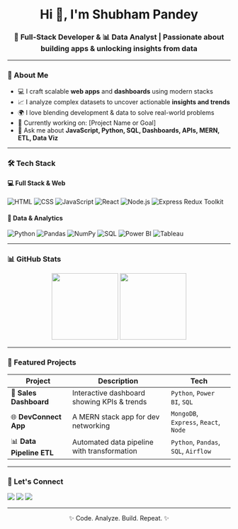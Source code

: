<h1 align="center">Hi 👋, I'm Shubham Pandey</h1>
<h3 align="center">🚀 Full-Stack Developer & 📊 Data Analyst | Passionate about building apps & unlocking insights from data</h3>

---

### 🧠 About Me

- 💻 I craft scalable **web apps** and **dashboards** using modern stacks  
- 📈 I analyze complex datasets to uncover actionable **insights and trends**
- 🌍 I love blending development & data to solve real-world problems  
- 🎯 Currently working on: [Project Name or Goal]  
- 💬 Ask me about **JavaScript, Python, SQL, Dashboards, APIs, MERN, ETL, Data Viz**

---

### 🛠️ Tech Stack

#### 💻 Full Stack & Web
![HTML](https://img.shields.io/badge/-HTML5-E34F26?style=flat&logo=html5&logoColor=white)
![CSS](https://img.shields.io/badge/-CSS3-1572B6?style=flat&logo=css3)
![JavaScript](https://img.shields.io/badge/-JavaScript-F7DF1E?style=flat&logo=javascript&logoColor=black)
![React](https://img.shields.io/badge/-React-20232A?style=flat&logo=react)
![Node.js](https://img.shields.io/badge/-Node.js-339933?style=flat&logo=nodedotjs)
![Express](https://img.shields.io/badge/-Express-000000?style=flat&logo=express)
Redux Toolkit

#### 🧪 Data & Analytics
![Python](https://img.shields.io/badge/-Python-3776AB?style=flat&logo=python)
![Pandas](https://img.shields.io/badge/-Pandas-150458?style=flat&logo=pandas)
![NumPy](https://img.shields.io/badge/-NumPy-013243?style=flat&logo=numpy)
![SQL](https://img.shields.io/badge/-SQL-4479A1?style=flat&logo=mysql)
![Power BI](https://img.shields.io/badge/-PowerBI-F2C811?style=flat&logo=powerbi)
![Tableau](https://img.shields.io/badge/-Tableau-E97627?style=flat&logo=tableau)

---

### 📊 GitHub Stats

<p align="center">
  <img src="https://github-readme-stats.vercel.app/api?username=yourusername&show_icons=true&theme=radical" height="150"/>
  <img src="https://github-readme-stats.vercel.app/api/top-langs/?username=yourusername&layout=compact&theme=radical" height="150"/>
</p>

---

### 🌱 Featured Projects

| Project | Description | Tech |
|--------|-------------|------|
| 🧾 **Sales Dashboard** | Interactive dashboard showing KPIs & trends | `Python`, `Power BI`, `SQL` |
| 🌐 **DevConnect App** | A MERN stack app for dev networking | `MongoDB`, `Express`, `React`, `Node` |
| 📊 **Data Pipeline ETL** | Automated data pipeline with transformation | `Python`, `Pandas`, `SQL`, `Airflow` |

---

### 🤝 Let's Connect

<p align="left">
  <a href="https://linkedin.com/in/yourprofile" target="_blank"><img src="https://img.shields.io/badge/-LinkedIn-blue?style=flat&logo=linkedin" /></a>
  <a href="mailto:your.email@example.com"><img src="https://img.shields.io/badge/-Gmail-D14836?style=flat&logo=gmail&logoColor=white" /></a>
  <a href="https://yourportfolio.com" target="_blank"><img src="https://img.shields.io/badge/-Portfolio-24292e?style=flat&logo=github" /></a>
</p>

---

<p align="center">✨ Code. Analyze. Build. Repeat. ✨</p>
